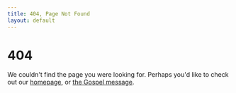```yaml
---
title: 404, Page Not Found
layout: default
---
```


<main id="content" class="container center" role="main">
    <h1 id="main-title"><span class="brand-highlight">404</span></h1>
    <p>We couldn't find the page you were looking for. Perhaps you'd like to check out our <a href="/">homepage</a>, or <a href="/gospel">the Gospel message</a>.</p>
</main>
